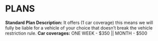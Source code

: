 # **PLANS**
**Standard Plan Description:** It offers (1 car coverage) this means we will fully be liable for a vehicle of your choice that doesn’t break the vehicle restriction rule. **Car coverages:** ONE WEEK - $350 || MONTH - $500

